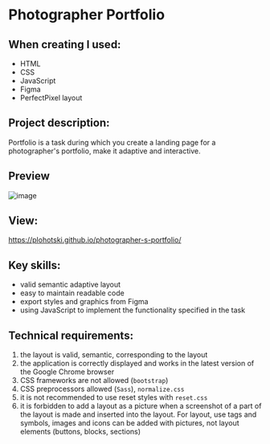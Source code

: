 # Photographer Portfolio

## When creating I used:
* HTML
* CSS
* JavaScript
* Figma
* PerfectPixel layout

## Project description:
Portfolio is a task during which you create a landing page for a photographer's portfolio, make it adaptive and interactive.

## Preview
![image](https://user-images.githubusercontent.com/83242738/190000646-a01919a5-e8c3-4f0e-8be7-addcbc16dc23.png)

## View:
https://plohotski.github.io/photographer-s-portfolio/

## Key skills:
* valid semantic adaptive layout
* easy to maintain readable code
* export styles and graphics from Figma
* using JavaScript to implement the functionality specified in the task

## Technical requirements: 
1. the layout is valid, semantic, corresponding to the layout
2. the application is correctly displayed and works in the latest version of the Google Chrome browser
3. CSS frameworks are not allowed (`bootstrap`)
4. CSS preprocessors allowed (`Sass`), `normalize.css`
5. it is not recommended to use reset styles with `reset.css`
6. it is forbidden to add a layout as a picture when a screenshot of a part of the layout is made and inserted into the layout. For layout, use tags and symbols, images and icons can be added with pictures, not layout elements (buttons, blocks, sections)


